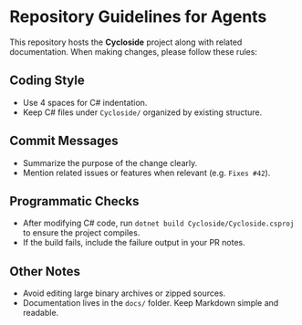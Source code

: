 # Repository Guidelines for Agents

This repository hosts the **Cycloside** project along with related documentation.
When making changes, please follow these rules:

## Coding Style
- Use 4 spaces for C# indentation.
- Keep C# files under `Cycloside/` organized by existing structure.

## Commit Messages
- Summarize the purpose of the change clearly.
- Mention related issues or features when relevant (e.g. `Fixes #42`).

## Programmatic Checks
- After modifying C# code, run `dotnet build Cycloside/Cycloside.csproj` to ensure the project compiles.
- If the build fails, include the failure output in your PR notes.

## Other Notes
- Avoid editing large binary archives or zipped sources.
- Documentation lives in the `docs/` folder. Keep Markdown simple and readable.

